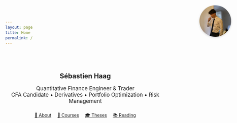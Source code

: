 ```yaml
---
layout: page
title: Home
permalink: /
---
```


<!-- PHOTO EN HAUT À DROITE -->
<div style="position: absolute; top: 20px; right: 20px;">
  <img src="/assets/images/sebastien.jpg" alt="Sébastien Haag" style="width: 100px; height: 100px; object-fit: cover; border-radius: 50%; box-shadow: 0 2px 6px rgba(0,0,0,0.15);" />
</div>

<!-- TEXTE D'ACCUEIL -->
<div style="max-width: 750px; margin: auto; padding-top: 40px;">

<h2 style="text-align: center;">Sébastien Haag</h2>
<p style="text-align: center; font-size: 1.2em;">
Quantitative Finance Engineer & Trader  
<br/>
CFA Candidate • Derivatives • Portfolio Optimization • Risk Management
</p>

<div style="text-align: center; margin-top: 25px;">
  <a href="/about/" style="margin-right: 15px;">📄 About</a>
  <a href="/cours/" style="margin-right: 15px;">📘 Courses</a>
  <a href="/theses/" style="margin-right: 15px;">🎓 Theses</a>
  <a href="/reading/">📚 Reading</a>
</div>

</div>
